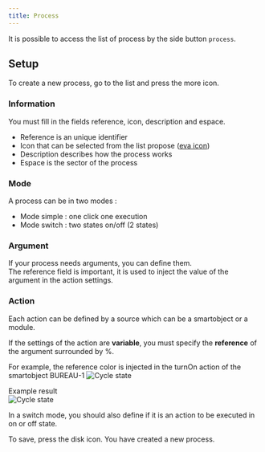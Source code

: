 ```yaml
---
title: Process
---
```


It is possible to access the list of process by the side button `process`.  

## Setup

To create a new process, go to the list and press the more icon.

### Information

You must fill in the fields reference, icon, description and espace.  

- Reference is an unique identifier
- Icon that can be selected from the list propose ([eva icon](https://akveo.github.io/eva-icons)) 
- Description describes how the process works 
- Espace is the sector of the process

### Mode

A process can be in two modes : 
- Mode simple : one click one execution  
- Mode switch : two states on/off (2 states)

### Argument

If your process needs arguments, you can define them.  
The reference field is important, it is used to inject the value of the argument in the action settings.

### Action

Each action can be defined by a source which can be a smartobject or a module. 

If the settings of the action are **variable**, you must specify the **reference** of the argument surrounded by %.

For example, the reference color is injected in the turnOn action of the smartobject BUREAU-1
![Cycle state](/img/process-action-dasboard.png "New smartobject")  

Example result  
![Cycle state](/img/process-action-result--dasboard.png "New smartobject")  

In a switch mode, you should also define if it is an action to be executed in on or off state.

To save, press the disk icon. You have created a new process.
